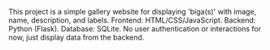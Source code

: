 <!-- Use this file to provide workspace-specific custom instructions to Copilot. For more details, visit https://code.visualstudio.com/docs/copilot/copilot-customization#_use-a-githubcopilotinstructionsmd-file -->

This project is a simple gallery website for displaying 'biga(s)' with image, name, description, and labels. Frontend: HTML/CSS/JavaScript. Backend: Python (Flask). Database: SQLite. No user authentication or interactions for now, just display data from the backend.
